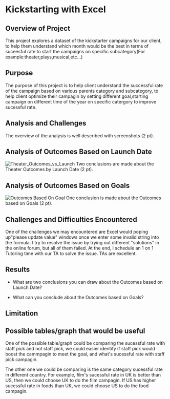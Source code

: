 # Kickstarting with Excel

## Overview of Project
This project explores a dataset of the kickstarter campaigns for our client, to help them understand which month would be the best in terms of suceesful rate to start the campaigns on specific subcategory(For example:theater,plays,musical,etc...)

## Purpose
The purpose of this project is to help client understand the successful rate of the campaign based on various parents category and subcategory, to help client optimize their campagin by setting different goal,starting campaign on different time of the year on specific catergory to improve sucessful rate.

## Analysis and Challenges
The overview of the analysis is well described with screenshots (2 pt).


## Analysis of Outcomes Based on Launch Date
![Theater_Outcomes_vs_Launch](https://user-images.githubusercontent.com/109333158/187123875-7e7c0e65-756f-44e9-be74-8a526f81bcf5.png)
Two conclusions are made about the Theater Outcomes by Launch Date (2 pt).

## Analysis of Outcomes Based on Goals
![Outcomes Based On Goal](https://user-images.githubusercontent.com/109333158/187123851-4b6aabab-39f4-4494-88c7-01ed37245f19.png)
One conclusion is made about the Outcomes based on Goals (2 pt).

## Challenges and Difficulties Encountered
One of the challenges we may encountered are Excel would poping up"please update value" windows once we enter some invalid string into the formula.
I try to resolve the issue by trying out different "solutions" in the online forum, but all of them failed.
At the end, I schedule an 1 on 1 Tutoring time with our TA to solve the issue. TAs are excellent.

## Results
- What are two conclusions you can draw about the Outcomes based on Launch Date?

- What can you conclude about the Outcomes based on Goals?

## Limitation

## Possible tables/graph that would be useful 
One of the possible table/graph could be comparing the sucessful rate with staff pick and not staff pick, we could easier identify if staff pick would boost the cammpagin to meet the goal, and what's sucessful rate with staff pick campagin.

The other one we could be comparing is the same category sucessful rate in different country. For example, film's sucessful rate in UK is better than US, then we could choose UK to do the film campagin. If US has higher sucessful rate in foods than UK, we could choose US to do the food campagin.
